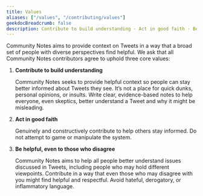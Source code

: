 ```yaml
---
title: Values
aliases: ["/values", "/contributing/values"]
geekdocBreadcrumb: false
description: Contribute to build understanding · Act in good faith · Be helpful, even to those who disagree
---
```


Community Notes aims to provide context on Tweets in a way that a broad set of people with diverse perspectives find helpful. We ask that all Community Notes contributors agree to uphold three core values:

1. **Contribute to build understanding**

    Community Notes seeks to provide helpful context so people can stay better informed about Tweets they see. It’s not a place for quick dunks, personal opinions, or insults. Write clear, evidence-based notes to help everyone, even skeptics, better understand a Tweet and why it might be misleading.

2. **Act in good faith**

    Genuinely and constructively contribute to help others stay informed. Do not attempt to game or manipulate the system.

3. **Be helpful, even to those who disagree**

    Community Notes aims to help all people better understand issues discussed in Tweets, including people who may hold different viewpoints. Contribute in a way that even those who may disagree with you might find helpful and respectful. Avoid hateful, derogatory, or inflammatory language.
